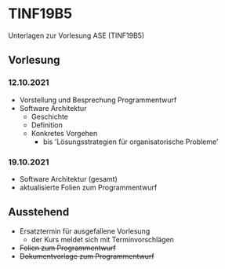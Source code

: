# TINF19B5
Unterlagen zur Vorlesung ASE (TINF19B5)

## Vorlesung

### 12.10.2021

* Vorstellung und Besprechung Programmentwurf
* Software Architektur
  * Geschichte
  * Definition
  * Konkretes Vorgehen
    * bis 'Lösungsstrategien für organisatorische Probleme'

### 19.10.2021
* Software Architektur (gesamt)
* aktualisierte Folien zum Programmentwurf


## Ausstehend

* Ersatztermin für ausgefallene Vorlesung
  * der Kurs meldet sich mit Terminvorschlägen
* ~~Folien zum Programmentwurf~~
* ~~Dokumentvorlage zum Programmentwurf~~
